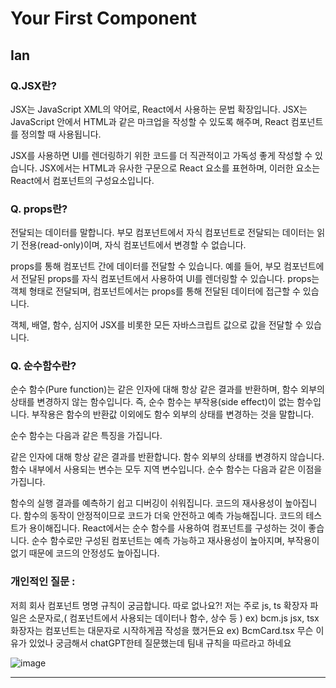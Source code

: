 # Your First Component


## Ian

### Q.JSX란?
JSX는 JavaScript XML의 약어로, React에서 사용하는 문법 확장입니다. JSX는 JavaScript 안에서 HTML과 같은 마크업을 작성할 수 있도록 해주며, React 컴포넌트를 정의할 때 사용됩니다.

JSX를 사용하면 UI를 렌더링하기 위한 코드를 더 직관적이고 가독성 좋게 작성할 수 있습니다. JSX에서는 HTML과 유사한 구문으로 React 요소를 표현하며, 이러한 요소는 React에서 컴포넌트의 구성요소입니다.

### Q. props란?
전달되는 데이터를 말합니다. 부모 컴포넌트에서 자식 컴포넌트로 전달되는 데이터는 읽기 전용(read-only)이며, 자식 컴포넌트에서 변경할 수 없습니다.

props를 통해 컴포넌트 간에 데이터를 전달할 수 있습니다. 예를 들어, 부모 컴포넌트에서 전달된 props를 자식 컴포넌트에서 사용하여 UI를 렌더링할 수 있습니다. props는 객체 형태로 전달되며, 컴포넌트에서는 props를 통해 전달된 데이터에 접근할 수 있습니다.

객체, 배열, 함수, 심지어 JSX를 비롯한 모든 자바스크립트 값으로 값을 전달할 수 있습니다.

### Q. 순수함수란?
순수 함수(Pure function)는 같은 인자에 대해 항상 같은 결과를 반환하며, 함수 외부의 상태를 변경하지 않는 함수입니다. 즉, 순수 함수는 부작용(side effect)이 없는 함수입니다. 부작용은 함수의 반환값 이외에도 함수 외부의 상태를 변경하는 것을 말합니다.

순수 함수는 다음과 같은 특징을 가집니다.

같은 인자에 대해 항상 같은 결과를 반환합니다.
함수 외부의 상태를 변경하지 않습니다.
함수 내부에서 사용되는 변수는 모두 지역 변수입니다.
순수 함수는 다음과 같은 이점을 가집니다.

함수의 실행 결과를 예측하기 쉽고 디버깅이 쉬워집니다.
코드의 재사용성이 높아집니다.
함수의 동작이 안정적이므로 코드가 더욱 안전하고 예측 가능해집니다.
코드의 테스트가 용이해집니다.
React에서는 순수 함수를 사용하여 컴포넌트를 구성하는 것이 좋습니다. 순수 함수로만 구성된 컴포넌트는 예측 가능하고 재사용성이 높아지며, 부작용이 없기 때문에 코드의 안정성도 높아집니다.


### 개인적인 질문 :
저희 회사 컴포넌트 명명 규칙이 궁금합니다. 따로 없나요?!
저는 주로 js, ts 확장자 파일은 소문자로,( 컴포넌트에서 사용되는 데이터나 함수, 상수 등 ) ex) bcm.js
jsx, tsx 화장자는 컴포넌트는 대문자로 시작하게끔 작성을 했거든요 ex) BcmCard.tsx
무슨 이유가 있었나 궁금해서 chatGPT한테 질문했는데 팀내 규칙을 따르라고 하네요


![image](https://user-images.githubusercontent.com/73337811/222446434-0906a78f-0bc1-45ed-90b5-4a536d4d7a01.png)

---
